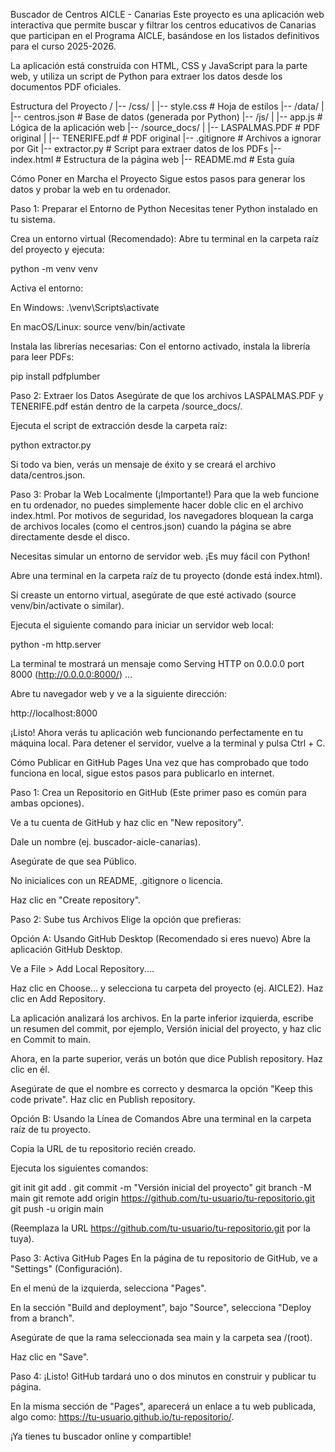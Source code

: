 Buscador de Centros AICLE - Canarias
Este proyecto es una aplicación web interactiva que permite buscar y filtrar los centros educativos de Canarias que participan en el Programa AICLE, basándose en los listados definitivos para el curso 2025-2026.

La aplicación está construida con HTML, CSS y JavaScript para la parte web, y utiliza un script de Python para extraer los datos desde los documentos PDF oficiales.

Estructura del Proyecto
/
|-- /css/
|   |-- style.css         # Hoja de estilos
|-- /data/
|   |-- centros.json      # Base de datos (generada por Python)
|-- /js/
|   |-- app.js            # Lógica de la aplicación web
|-- /source_docs/
|   |-- LASPALMAS.PDF     # PDF original
|   |-- TENERIFE.pdf      # PDF original
|-- .gitignore            # Archivos a ignorar por Git
|-- extractor.py          # Script para extraer datos de los PDFs
|-- index.html            # Estructura de la página web
|-- README.md             # Esta guía

Cómo Poner en Marcha el Proyecto
Sigue estos pasos para generar los datos y probar la web en tu ordenador.

Paso 1: Preparar el Entorno de Python
Necesitas tener Python instalado en tu sistema.

Crea un entorno virtual (Recomendado):
Abre tu terminal en la carpeta raíz del proyecto y ejecuta:

python -m venv venv

Activa el entorno:

En Windows: .\venv\Scripts\activate

En macOS/Linux: source venv/bin/activate

Instala las librerías necesarias:
Con el entorno activado, instala la librería para leer PDFs:

pip install pdfplumber

Paso 2: Extraer los Datos
Asegúrate de que los archivos LASPALMAS.PDF y TENERIFE.pdf están dentro de la carpeta /source_docs/.

Ejecuta el script de extracción desde la carpeta raíz:

python extractor.py

Si todo va bien, verás un mensaje de éxito y se creará el archivo data/centros.json.

Paso 3: Probar la Web Localmente (¡Importante!)
Para que la web funcione en tu ordenador, no puedes simplemente hacer doble clic en el archivo index.html. Por motivos de seguridad, los navegadores bloquean la carga de archivos locales (como el centros.json) cuando la página se abre directamente desde el disco.

Necesitas simular un entorno de servidor web. ¡Es muy fácil con Python!

Abre una terminal en la carpeta raíz de tu proyecto (donde está index.html).

Si creaste un entorno virtual, asegúrate de que esté activado (source venv/bin/activate o similar).

Ejecuta el siguiente comando para iniciar un servidor web local:

python -m http.server

La terminal te mostrará un mensaje como Serving HTTP on 0.0.0.0 port 8000 (http://0.0.0.0:8000/) ...

Abre tu navegador web y ve a la siguiente dirección:

http://localhost:8000

¡Listo! Ahora verás tu aplicación web funcionando perfectamente en tu máquina local. Para detener el servidor, vuelve a la terminal y pulsa Ctrl + C.

Cómo Publicar en GitHub Pages
Una vez que has comprobado que todo funciona en local, sigue estos pasos para publicarlo en internet.

Paso 1: Crea un Repositorio en GitHub
(Este primer paso es común para ambas opciones).

Ve a tu cuenta de GitHub y haz clic en "New repository".

Dale un nombre (ej. buscador-aicle-canarias).

Asegúrate de que sea Público.

No inicialices con un README, .gitignore o licencia.

Haz clic en "Create repository".

Paso 2: Sube tus Archivos
Elige la opción que prefieras:

Opción A: Usando GitHub Desktop (Recomendado si eres nuevo)
Abre la aplicación GitHub Desktop.

Ve a File > Add Local Repository....

Haz clic en Choose... y selecciona tu carpeta del proyecto (ej. AICLE2). Haz clic en Add Repository.

La aplicación analizará los archivos. En la parte inferior izquierda, escribe un resumen del commit, por ejemplo, Versión inicial del proyecto, y haz clic en Commit to main.

Ahora, en la parte superior, verás un botón que dice Publish repository. Haz clic en él.

Asegúrate de que el nombre es correcto y desmarca la opción "Keep this code private". Haz clic en Publish repository.

Opción B: Usando la Línea de Comandos
Abre una terminal en la carpeta raíz de tu proyecto.

Copia la URL de tu repositorio recién creado.

Ejecuta los siguientes comandos:

git init
git add .
git commit -m "Versión inicial del proyecto"
git branch -M main
git remote add origin https://github.com/tu-usuario/tu-repositorio.git
git push -u origin main

(Reemplaza la URL https://github.com/tu-usuario/tu-repositorio.git por la tuya).

Paso 3: Activa GitHub Pages
En la página de tu repositorio de GitHub, ve a "Settings" (Configuración).

En el menú de la izquierda, selecciona "Pages".

En la sección "Build and deployment", bajo "Source", selecciona "Deploy from a branch".

Asegúrate de que la rama seleccionada sea main y la carpeta sea /(root).

Haz clic en "Save".

Paso 4: ¡Listo!
GitHub tardará uno o dos minutos en construir y publicar tu página.

En la misma sección de "Pages", aparecerá un enlace a tu web publicada, algo como: https://tu-usuario.github.io/tu-repositorio/.

¡Ya tienes tu buscador online y compartible!
